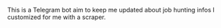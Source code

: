 This is a Telegram bot aim to keep me updated about job hunting infos I customized for me with a scraper.